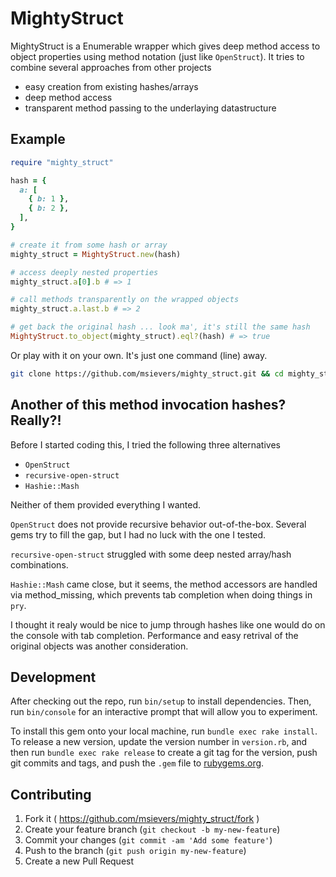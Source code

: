 # MightyStruct

MightyStruct is a Enumerable wrapper which gives deep method access to object properties using method notation (just like `OpenStruct`). It tries to combine several approaches from other projects

* easy creation from existing hashes/arrays
* deep method access
* transparent method passing to the underlaying datastructure

## Example

```ruby
require "mighty_struct"

hash = {
  a: [
    { b: 1 },
    { b: 2 },
  ],
}

# create it from some hash or array
mighty_struct = MightyStruct.new(hash)

# access deeply nested properties 
mighty_struct.a[0].b # => 1

# call methods transparently on the wrapped objects
mighty_struct.a.last.b # => 2

# get back the original hash ... look ma', it's still the same hash
MightyStruct.to_object(mighty_struct).eql?(hash) # => true
```

Or play with it on your own. It's just one command (line) away.

```bash
git clone https://github.com/msievers/mighty_struct.git && cd mighty_struct && bundle && bin/console
```

## Another of this method invocation hashes? Really?!

Before I started coding this, I tried the following three alternatives

* `OpenStruct`
* `recursive-open-struct`
* `Hashie::Mash`

Neither of them provided everything I wanted.

`OpenStruct` does not provide recursive behavior out-of-the-box. Several gems try to fill the gap, but I had no luck with the one I tested.

`recursive-open-struct` struggled with some deep nested array/hash combinations.

`Hashie::Mash` came close, but it seems, the method accessors are handled via method_missing, which prevents tab completion when doing things in `pry`.

I thought it realy would be nice to jump through hashes like one would do on the console with tab completion. Performance and easy retrival of the original objects was another consideration.

## Development

After checking out the repo, run `bin/setup` to install dependencies. Then, run `bin/console` for an interactive prompt that will allow you to experiment.

To install this gem onto your local machine, run `bundle exec rake install`. To release a new version, update the version number in `version.rb`, and then run `bundle exec rake release` to create a git tag for the version, push git commits and tags, and push the `.gem` file to [rubygems.org](https://rubygems.org).

## Contributing

1. Fork it ( https://github.com/msievers/mighty_struct/fork )
2. Create your feature branch (`git checkout -b my-new-feature`)
3. Commit your changes (`git commit -am 'Add some feature'`)
4. Push to the branch (`git push origin my-new-feature`)
5. Create a new Pull Request
